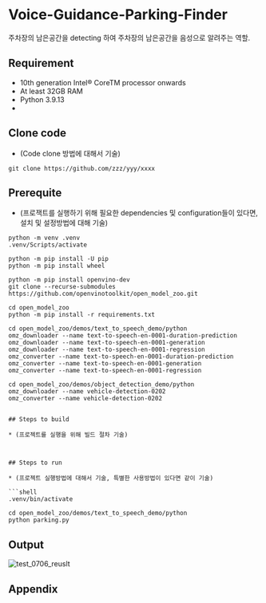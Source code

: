 # Voice-Guidance-Parking-Finder

주차장의 남은공간을 detecting 하여 주차장의 남은공간을 음성으로 알려주는 역할.

## Requirement
* 10th generation Intel® CoreTM processor onwards
* At least 32GB RAM
* Python 3.9.13
* 
## Clone code

* (Code clone 방법에 대해서 기술)

```shell
git clone https://github.com/zzz/yyy/xxxx
```

## Prerequite

* (프로잭트를 실행하기 위해 필요한 dependencies 및 configuration들이 있다면, 설치 및 설정방법에 대해 기술)

```shell
python -m venv .venv
.venv/Scripts/activate

python -m pip install -U pip
python -m pip install wheel

python -m pip install openvino-dev
git clone --recurse-submodules https://github.com/openvinotoolkit/open_model_zoo.git

cd open_model_zoo
python -m pip install -r requirements.txt

cd open_model_zoo/demos/text_to_speech_demo/python
omz_downloader --name text-to-speech-en-0001-duration-prediction
omz_downloader --name text-to-speech-en-0001-generation
omz_downloader --name text-to-speech-en-0001-regression
omz_converter --name text-to-speech-en-0001-duration-prediction
omz_converter --name text-to-speech-en-0001-generation
omz_converter --name text-to-speech-en-0001-regression

cd open_model_zoo/demos/object_detection_demo/python
omz_downloader --name vehicle-detection-0202
omz_converter --name vehicle-detection-0202


## Steps to build

* (프로젝트를 실행을 위해 빌드 절차 기술)



## Steps to run

* (프로젝트 실행방법에 대해서 기술, 특별한 사용방법이 있다면 같이 기술)

```shell 
.venv/bin/activate

cd open_model_zoo/demos/text_to_speech_demo/python
python parking.py
```

## Output


![test_0706_reuslt](https://github.com/97JongYunLee/Voice-Guidance-Parking-Finder/assets/139088562/37b53368-0709-4a63-b311-3b4c309f3db8)




## Appendix

